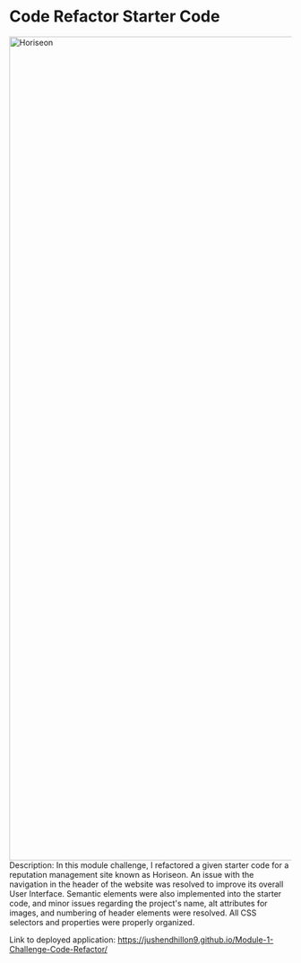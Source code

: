 # Code Refactor Starter Code
<img width="1470" alt="Horiseon" src="https://github.com/jushendhillon9/Module-1-Challenge-Code-Refactor/assets/137123520/a59a0b12-a526-43fc-924f-f3b064c5fff5">
Description: In this module challenge, I refactored a given starter code for a reputation management site known as Horiseon. An issue with the navigation in the header of the website was resolved to improve its overall User Interface. Semantic elements were also implemented into the starter code, and minor issues regarding the project's name, alt attributes for images, and numbering of header elements were resolved. All CSS selectors and properties were properly organized. 

Link to deployed application: https://jushendhillon9.github.io/Module-1-Challenge-Code-Refactor/
